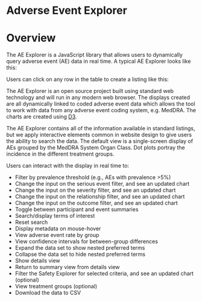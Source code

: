 # Adverse Event Explorer
# Overview
The AE Explorer is a JavaScript library that allows users to dynamically query adverse event (AE) data in real time. A typical AE Explorer looks like this: 



Users can click on any row in the table to create a listing like this: 



The AE Explorer is an open source project built using standard web technology and will run in any modern web browser. The displays created are all dynamically linked to coded adverse event data which allows the tool to work with data from any adverse event coding system, e.g. MedDRA. The charts are created using [D3](http://www.d3js.org "D3.js").

The AE Explorer contains all of the information available in standard listings, but we apply interactive elements common in website design to give users the ability to search the data. The default view is a single-screen display of AEs grouped by the MedDRA System Organ Class. Dot plots portray the incidence in the different treatment groups. 

Users can interact with the display in real time to:
* Filter by prevalence threshold (e.g., AEs with prevalence >5%)
* Change the input on the serious event filter, and see an updated chart
* Change the input on the severity filter, and see an updated chart
* Change the input on the relationship filter, and see an updated chart
* Change the input on the outcome filter, and see an updated chart
* Toggle between participant and event summaries
* Search/display terms of interest
* Reset search
* Display metadata on mouse-hover
* View adverse event rate by group
* View confidence intervals for between-group differences
* Expand the data set to show nested preferred terms
* Collapse the data set to hide nested preferred terms
* Show details view
* Return to summary view from details view
* Filter the Safety Explorer for selected criteria, and see an updated chart (optional)
* View treatment groups (optional)
* Download the data to CSV

